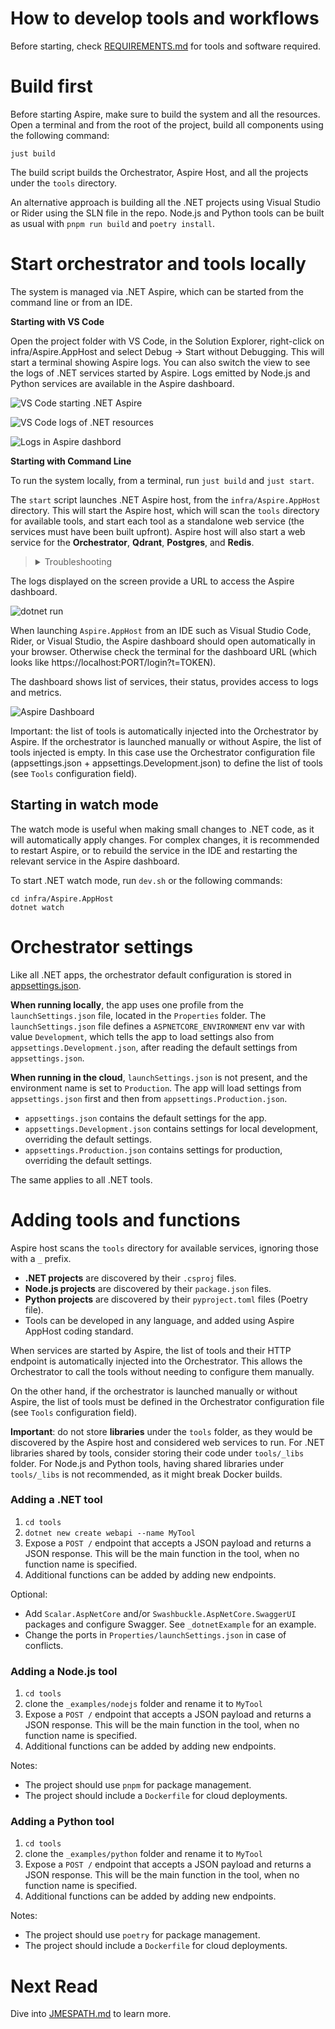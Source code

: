 # How to develop tools and workflows

Before starting, check [REQUIREMENTS.md](REQUIREMENTS.md) for tools and software required.

# Build first

Before starting Aspire, make sure to build the system and all the resources. 
Open a terminal and from the root of the project, build all components using the following command:

    just build

The build script builds the Orchestrator, Aspire Host, and all the projects under the `tools` directory.

An alternative approach is building all the .NET projects using Visual Studio or Rider using the SLN
file in the repo. Node.js and Python tools can be built as usual with `pnpm run build` and `poetry install`.

# Start orchestrator and tools locally

The system is managed via .NET Aspire, which can be started from the command line or from an IDE.

**Starting with VS Code**

Open the project folder with VS Code, in the Solution Explorer, right-click
on infra/Aspire.AppHost and select Debug ->  Start without Debugging. This will start a terminal
showing Aspire logs. You can also switch the view to see the logs of .NET services started by
Aspire. Logs emitted by Node.js and Python services are available in the Aspire dashboard.

![VS Code starting .NET Aspire](img/vscode-run.png)

![VS Code logs of .NET resources](img/vscode-logs.png)

![Logs in Aspire dashbord](img/aspire-dashboard-logs.png)

**Starting with Command Line**

To run the system locally, from a terminal, run `just build` and `just start`.

The `start` script launches .NET Aspire host, from the `infra/Aspire.AppHost` directory.
This will start the Aspire host, which will scan the `tools` directory for available tools, and
start each tool as a standalone web service (the services must have been built upfront).
Aspire host will also start a web service for the **Orchestrator**, **Qdrant**, **Postgres**, and **Redis**.

> <details>
> <summary>Troubleshooting</summary>
>
> If Aspire fails to start with errors about HTTPS certs like this:
>
>  > Unhandled exception. System.AggregateException: One or more errors occurred. (Unable to configure HTTPS endpoint. No server certificate was specified, and the default developer certificate could not be found or is out of date. To
generate a developer certificate run `dotnet dev-certs https`. To trust the certificate (Windows and macOS only) run `dotnet dev-certs https --trust`. For more information on configuring HTTPS
see https://go.microsoft.com/fwlink/?linkid=848054.)
>
> try running `dotnet dev-certs https --trust` or refer to the link showed.<br/><br/>
![dotnet dev-certs https --trust](img/dotnet-dev-certs.png)
> </details>

The logs displayed on the screen provide a URL to access the Aspire dashboard.

![dotnet run](img/dotnet-run.png)

When launching `Aspire.AppHost` from an IDE such as Visual Studio Code, Rider, or Visual Studio,
the Aspire dashboard should open automatically in your browser. Otherwise check the terminal for
the dashboard URL (which looks like https://localhost:PORT/login?t=TOKEN).

The dashboard shows list of services, their status, provides access to logs and metrics.

![Aspire Dashboard](img/aspire-dashboard.png)

Important: the list of tools is automatically injected into the Orchestrator by Aspire. If the
orchestrator is launched manually or without Aspire, the list of tools injected is empty. In this
case use the Orchestrator configuration file (appsettings.json + appsettings.Development.json)
to define the list of tools (see `Tools` configuration field).

## Starting in watch mode

The watch mode is useful when making small changes to .NET code, as it will automatically apply
changes. For complex changes, it is recommended to restart Aspire, or to rebuild the service in
the IDE and restarting the relevant service in the Aspire dashboard.

To start .NET watch mode, run `dev.sh` or the following commands:

    cd infra/Aspire.AppHost
    dotnet watch

# Orchestrator settings

Like all .NET apps, the orchestrator default configuration is stored in [appsettings.json](service/Orchestrator/appsettings.json).

**When running locally**, the app uses one profile from the `launchSettings.json` file, located
in the `Properties` folder. The `launchSettings.json` file defines a `ASPNETCORE_ENVIRONMENT`
env var with value `Development`, which tells the app to load settings also from `appsettings.Development.json`,
after reading the default settings from `appsettings.json`.

**When running in the cloud**, `launchSettings.json` is not present, and the environment name
is set to `Production`. The app will load settings from `appsettings.json` first and then from
`appsettings.Production.json`.

- `appsettings.json` contains the default settings for the app.
- `appsettings.Development.json` contains settings for local development, overriding the default settings.
- `appsettings.Production.json` contains settings for production, overriding the default settings.

The same applies to all .NET tools.

# Adding tools and functions

Aspire host scans the `tools` directory for available services, ignoring those with a `_` prefix.

- **.NET projects** are discovered by their `.csproj` files. 
- **Node.js projects** are discovered by their `package.json` files.
- **Python projects** are discovered by their `pyproject.toml` files (Poetry file).
- Tools can be developed in any language, and added using Aspire AppHost coding standard.

When services are started by Aspire, the list of tools and their HTTP endpoint is automatically
injected into the Orchestrator. This allows the Orchestrator to call the tools without needing to
configure them manually.

On the other hand, if the orchestrator is launched manually or without Aspire, the list of tools
must be defined in the Orchestrator configuration file (see `Tools` configuration field).

**Important**: do not store **libraries** under the `tools` folder, as they would be discovered
by the Aspire host and considered web services to run. For .NET libraries shared by tools, consider
storing their code under `tools/_libs` folder. For Node.js and Python tools, having shared
libraries under `tools/_libs` is not recommended, as it might break Docker builds.

### Adding a .NET tool

1. `cd tools`
2. `dotnet new create webapi --name MyTool`
3. Expose a `POST /` endpoint that accepts a JSON payload and returns a JSON response.
   This will be the main function in the tool, when no function name is specified.
4. Additional functions can be added by adding new endpoints.

Optional:

- Add `Scalar.AspNetCore` and/or `Swashbuckle.AspNetCore.SwaggerUI` packages and configure Swagger.
  See `_dotnetExample` for an example.
- Change the ports in `Properties/launchSettings.json` in case of conflicts.

### Adding a Node.js tool

1. `cd tools`
2. clone the `_examples/nodejs` folder and rename it to `MyTool`
3. Expose a `POST /` endpoint that accepts a JSON payload and returns a JSON response.
   This will be the main function in the tool, when no function name is specified.
4. Additional functions can be added by adding new endpoints.

Notes:

- The project should use `pnpm` for package management.
- The project should include a `Dockerfile` for cloud deployments.

### Adding a Python tool

1. `cd tools`
2. clone the `_examples/python` folder and rename it to `MyTool`
3. Expose a `POST /` endpoint that accepts a JSON payload and returns a JSON response.
   This will be the main function in the tool, when no function name is specified.
4. Additional functions can be added by adding new endpoints.

Notes:

- The project should use `poetry` for package management.
- The project should include a `Dockerfile` for cloud deployments.


# Next Read

Dive into [JMESPATH.md](JMESPATH.md) to learn more.
